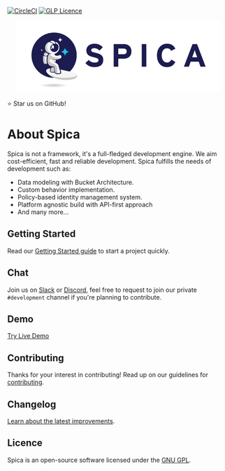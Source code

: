 [![CircleCI](https://circleci.com/gh/spica-engine/spica/tree/master.svg?style=shield)](https://circleci.com/gh/spica-engine/spica)
[![GLP Licence](https://badges.frapsoft.com/os/gpl/gpl.svg?v=102)](https://github.com/ellerbrock/open-source-badge/)

<p align="center">
  <img src="/docs/site/src/assets/images/spica-dark.png">
</p>
  
:star: Star us on GitHub!

# About Spica

Spica is not a framework, it's a full-fledged development engine. We aim cost-efficient, fast and reliable development. Spica fulfills the needs of development such as:

* Data modeling with Bucket Architecture.
* Custom behavior implementation.
* Policy-based identity management system.
* Platform agnostic build with API-first approach
* And many more...

## Getting Started

Read our [Getting Started guide][quickstart] to start a project quickly.

## Chat
Join us on [Slack][slack] or [Discord][discord], feel free to request to join our private `#development` channel if you're planning to contribute. 

## Demo
[Try Live Demo](http://master.spicaengine.com/spica)

## Contributing

Thanks for your interest in contributing! Read up on our guidelines for [contributing](https://github.com/spica-engine/spica/blob/master/CONTRIBUTING.md).

## Changelog

[Learn about the latest improvements][changelog].

## Licence

Spica is an open-source software licensed under the [GNU GPL][licence].


[quickstart]: https://next.spicaengine.com/docs/guide/getting-started
[slack]: https://join.slack.com/t/spica-global/shared_invite/enQtNzYyNzExMDQ4ODE2LTIyZTE0MmRhNmFlNTMxNmQ2MTMzOTMyZmMwYTYzMmM1NWQ5YTlmODdkMzI1MzkzNzFkMTQ4NTc0MzYwOWVkYjg
[discord]: https://discord.gg/4k6BpA6
[changelog]: https://github.com/spica-engine/spica/blob/master/CHANGELOG.md
[licence]: https://www.gnu.org/licenses/gpl-3.0.en.html
